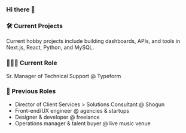 ### Hi there 👋

### 🛠 Current Projects
Current hobby projects include building dashboards, APIs, and tools in Next.js, React, Python, and MySQL.
 
### 👩🏻‍🚀 Current Role
Sr. Manager of Technical Support @ Typeform

### 🦖 Previous Roles
- Director of Client Services > Solutions Consultant @ Shogun
- Front-end/UX engineer @ agencies & startups
- Designer & developer @ freelance
- Operations manager & talent buyer @ live music venue
